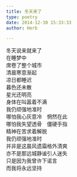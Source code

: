 ```yaml
---  
title: 冬天来了  
type: poetry  
date: 2014-12-30 15:33:33  
author: Herb  

---    
```

冬天说来就来了    
在睡梦中    
席卷了整个城市    
清晨寒意渐起    
凉日都睡迟    
暮色还未散    
星光还明亮    
身体在叫嚣着不满    
我仍顽强地准时    
哪怕我心灰意冷　惘然在此    
哪怕我失望透骨　僵硬手指    
精神在苦求着解脱    
我仍顽强地准时    
并非是这晨风遗霜格外清爽    
亦不是那远城静谧引人迷失    
只是因为我曾许下诺言    
而我将永远坚持  
